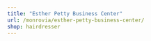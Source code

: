 ```yaml
---
title: "Esther Petty Business Center"
url: /monrovia/esther-petty-business-center/
shop: hairdresser
---
```

